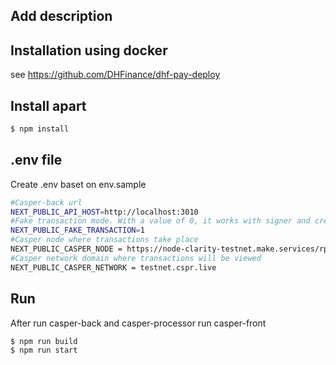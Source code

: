 ## Add description

## Installation using docker
see https://github.com/DHFinance/dhf-pay-deploy

## Install apart

```bash
$ npm install
```

## .env file 
Create .env baset on env.sample

```bash
#Casper-back url
NEXT_PUBLIC_API_HOST=http://localhost:3010
#Fake transaction mode. With a value of 0, it works with signer and creates real transactions registered with casper (only available on localhost for now). If 1 - fake mode for other domains, transactions are hardcoded and created without the participation of signer
NEXT_PUBLIC_FAKE_TRANSACTION=1
#Casper node where transactions take place
NEXT_PUBLIC_CASPER_NODE = https://node-clarity-testnet.make.services/rpc
#Casper network domain where transactions will be viewed
NEXT_PUBLIC_CASPER_NETWORK = testnet.cspr.live
```

## Run

After run casper-back and casper-processor run casper-front

```bash
$ npm run build
$ npm run start
```

